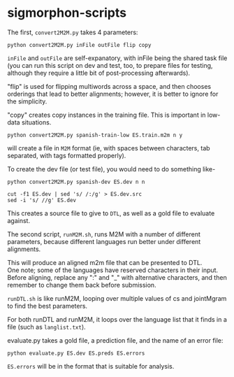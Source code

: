 # sigmorphon-scripts

The first, `convert2M2M.py` takes 4 parameters:

```
python convert2M2M.py inFile outFile flip copy
```

`inFile` and `outFile` are self-expanatory, with inFile being the shared task file (you can run this script on dev and test, too, to prepare files for testing, although they require a little bit of post-processing afterwards).

"flip" is used for flipping multiwords across a space, and then chooses orderings that lead to better alignments; however, it is better to ignore for the simplicity.

"copy" creates copy instances in the training file.  This is important in low-data situations.

```
python convert2M2M.py spanish-train-low ES.train.m2m n y 
```

will create a file in `M2M` format (ie, with spaces between characters, tab separated, with tags formatted properly).

To create the dev file (or test file), you would need to do something like-

```
python convert2M2M.py spanish-dev ES.dev n n

cut -f1 ES.dev | sed 's/ /:/g' > ES.dev.src
sed -i 's/ //g' ES.dev
```

This creates a source file to give to `DTL`, as well as a gold file to evaluate against. 

The second script, `runM2M.sh`, runs M2M with a number of different parameters, because different languages run better under different alignments.

This will produce an aligned m2m file that can be presented to DTL.  
One note; some of the languages have reserved characters in their input.  Before aligning, replace any ":" and "_" with alternative characters, and then remember to change them back before submission.

`runDTL.sh` is like runM2M, looping over multiple values of cs and jointMgram to find the best parameters.

For both runDTL and runM2M, it loops over the language list that it finds in a file (such as `langlist.txt`).

evaluate.py takes a gold file, a prediction file, and the name of an error file:

```
python evaluate.py ES.dev ES.preds ES.errors
```

`ES.errors` will be in the format that is suitable for analysis.
